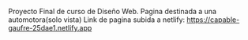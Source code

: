 Proyecto Final de curso de Diseño Web.
Pagina destinada a una automotora(solo vista)
Link de pagina subida a netlify: https://capable-gaufre-25dae1.netlify.app
